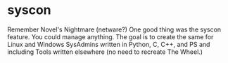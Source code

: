 # syscon
Remember Novel's Nightmare (netware?) One good thing was the syscon feature. You could manage anything. The goal is to create the same for Linux and Windows SysAdmins written in Python, C, C++, and PS and including Tools written elsewhere (no need to recreate The Wheel.)
